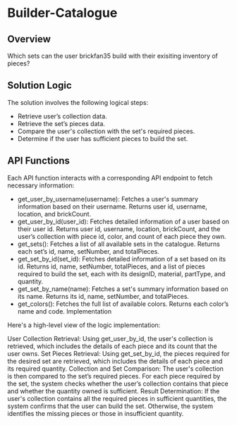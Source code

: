 # Builder-Catalogue

## Overview

Which sets can the user brickfan35 build with their exisiting inventory of pieces?

## Solution Logic

The solution involves the following logical steps:

- Retrieve user’s collection data.
- Retrieve the set’s pieces data.
- Compare the user's collection with the set's required pieces.
- Determine if the user has sufficient pieces to build the set.

## API Functions

Each API function interacts with a corresponding API endpoint to fetch necessary information:

- get_user_by_username(username): Fetches a user's summary information based on their username. Returns user id, username, location, and brickCount.
- get_user_by_id(user_id): Fetches detailed information of a user based on their user id. Returns user id, username, location, brickCount, and the user’s collection with piece id, color, and count of each piece they own.
- get_sets(): Fetches a list of all available sets in the catalogue. Returns each set’s id, name, setNumber, and totalPieces.
- get_set_by_id(set_id): Fetches detailed information of a set based on its id. Returns id, name, setNumber, totalPieces, and a list of pieces required to build the set, each with its designID, material, partType, and quantity.
- get_set_by_name(name): Fetches a set's summary information based on its name. Returns its id, name, setNumber, and totalPieces.
- get_colors(): Fetches the full list of available colors. Returns each color’s name and code.
Implementation

Here's a high-level view of the logic implementation:

User Collection Retrieval: Using get_user_by_id, the user's collection is retrieved, which includes the details of each piece and its count that the user owns.
Set Pieces Retrieval: Using get_set_by_id, the pieces required for the desired set are retrieved, which includes the details of each piece and its required quantity.
Collection and Set Comparison: The user's collection is then compared to the set’s required pieces. For each piece required by the set, the system checks whether the user’s collection contains that piece and whether the quantity owned is sufficient.
Result Determination: If the user's collection contains all the required pieces in sufficient quantities, the system confirms that the user can build the set. Otherwise, the system identifies the missing pieces or those in insufficient quantity.
